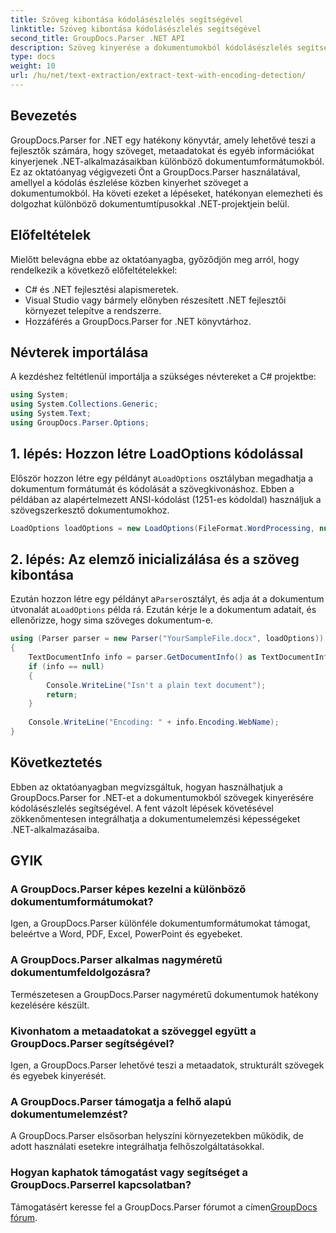 ```yaml
---
title: Szöveg kibontása kódolásészlelés segítségével
linktitle: Szöveg kibontása kódolásészlelés segítségével
second_title: GroupDocs.Parser .NET API
description: Szöveg kinyerése a dokumentumokból kódolásészlelés segítségével a GroupDocs.Parser for .NET segítségével. Hatékonyan elemezheti a különböző formátumokat .NET-alkalmazásaiban.
type: docs
weight: 10
url: /hu/net/text-extraction/extract-text-with-encoding-detection/
---
```

## Bevezetés
GroupDocs.Parser for .NET egy hatékony könyvtár, amely lehetővé teszi a fejlesztők számára, hogy szöveget, metaadatokat és egyéb információkat kinyerjenek .NET-alkalmazásaikban különböző dokumentumformátumokból. Ez az oktatóanyag végigvezeti Önt a GroupDocs.Parser használatával, amellyel a kódolás észlelése közben kinyerhet szöveget a dokumentumokból. Ha követi ezeket a lépéseket, hatékonyan elemezheti és dolgozhat különböző dokumentumtípusokkal .NET-projektjein belül.
## Előfeltételek
Mielőtt belevágna ebbe az oktatóanyagba, győződjön meg arról, hogy rendelkezik a következő előfeltételekkel:
- C# és .NET fejlesztési alapismeretek.
- Visual Studio vagy bármely előnyben részesített .NET fejlesztői környezet telepítve a rendszerre.
- Hozzáférés a GroupDocs.Parser for .NET könyvtárhoz.

## Névterek importálása
A kezdéshez feltétlenül importálja a szükséges névtereket a C# projektbe:
```csharp
using System;
using System.Collections.Generic;
using System.Text;
using GroupDocs.Parser.Options;
```
## 1. lépés: Hozzon létre LoadOptions kódolással
 Először hozzon létre egy példányt a`LoadOptions` osztályban megadhatja a dokumentum formátumát és kódolását a szövegkivonáshoz. Ebben a példában az alapértelmezett ANSI-kódolást (1251-es kódoldal) használjuk a szövegszerkesztő dokumentumokhoz.
```csharp
LoadOptions loadOptions = new LoadOptions(FileFormat.WordProcessing, null, null, Encoding.GetEncoding(1251));
```
## 2. lépés: Az elemző inicializálása és a szöveg kibontása
 Ezután hozzon létre egy példányt a`Parser`osztályt, és adja át a dokumentum útvonalát a`LoadOptions` példa rá. Ezután kérje le a dokumentum adatait, és ellenőrizze, hogy sima szöveges dokumentum-e.
```csharp
using (Parser parser = new Parser("YourSampleFile.docx", loadOptions))
{
    TextDocumentInfo info = parser.GetDocumentInfo() as TextDocumentInfo;
    if (info == null)
    {
        Console.WriteLine("Isn't a plain text document");
        return;
    }
    
    Console.WriteLine("Encoding: " + info.Encoding.WebName);
}
```

## Következtetés
Ebben az oktatóanyagban megvizsgáltuk, hogyan használhatjuk a GroupDocs.Parser for .NET-et a dokumentumokból szövegek kinyerésére kódolásészlelés segítségével. A fent vázolt lépések követésével zökkenőmentesen integrálhatja a dokumentumelemzési képességeket .NET-alkalmazásaiba.

## GYIK
### A GroupDocs.Parser képes kezelni a különböző dokumentumformátumokat?
Igen, a GroupDocs.Parser különféle dokumentumformátumokat támogat, beleértve a Word, PDF, Excel, PowerPoint és egyebeket.
### A GroupDocs.Parser alkalmas nagyméretű dokumentumfeldolgozásra?
Természetesen a GroupDocs.Parser nagyméretű dokumentumok hatékony kezelésére készült.
### Kivonhatom a metaadatokat a szöveggel együtt a GroupDocs.Parser segítségével?
Igen, a GroupDocs.Parser lehetővé teszi a metaadatok, strukturált szövegek és egyebek kinyerését.
### A GroupDocs.Parser támogatja a felhő alapú dokumentumelemzést?
A GroupDocs.Parser elsősorban helyszíni környezetekben működik, de adott használati esetekre integrálhatja felhőszolgáltatásokkal.
### Hogyan kaphatok támogatást vagy segítséget a GroupDocs.Parserrel kapcsolatban?
Támogatásért keresse fel a GroupDocs.Parser fórumot a címen[GroupDocs fórum](https://forum.groupdocs.com/c/parser/17).